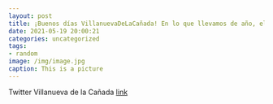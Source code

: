 ```yaml
---
layout: post
title: ¡Buenos días VillanuevaDeLaCañada! En lo que llevamos de año, el Servicio Municipal de Emergencias Sanitarias ha atendido cerca...
date: 2021-05-19 20:00:21
categories: uncategorized
tags:
- random
image: /img/image.jpg
caption: This is a picture
---
```

Twitter Villanueva de la Cañada [link](https://twitter.com/AytoVDLCanada/status/1394915906040516610)
